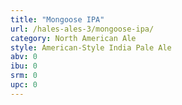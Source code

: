 ```yaml
---
title: "Mongoose IPA"
url: /hales-ales-3/mongoose-ipa/
category: North American Ale
style: American-Style India Pale Ale
abv: 0
ibu: 0
srm: 0
upc: 0
---
```



